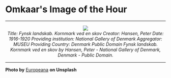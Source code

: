 # Omkaar's Image of the Hour

---

<div align="center">

<a href="https://unsplash.com/photos/a-watercolor-depicts-a-bright-landscape-j8wUCnuNXDk">
  <img src="https://images.unsplash.com/photo-1749746766499-78e86d4d89e6?crop=entropy&cs=tinysrgb&fit=max&fm=jpg&ixid=M3w3NjA2Nzh8MHwxfHJhbmRvbXx8fHx8fHx8fDE3NTA3NzAwMDB8&ixlib=rb-4.1.0&q=80&w=1080" style="max-width:100%; height:auto;">
</a>

<br>
<i>Title: Fynsk landskab. Kornmark ved en skov Creator: Hansen, Peter Date: 1916-1920 Providing institution: National Gallery of Denmark Aggregator: MUSEU Providing Country: Denmark Public Domain Fynsk landskab. Kornmark ved en skov by Hansen, Peter - National Gallery of Denmark, Denmark - Public Domain.</i>

</div>

---

**Photo by** [Europeana](https://unsplash.com/@europeana) **on Unsplash**

